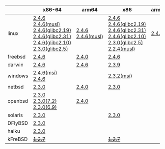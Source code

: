 ||x86-64|arm64|x86|armhf|ppc|sparc|armel|mipsbe|mipsel|alpha|ppc64le|
| --- | --- | --- | --- | --- | --- | --- | --- | --- | --- | --- | --- |
|linux|[2.4.6](https://github.com/roswell/sbcl_bin/releases/download/2.4.6/sbcl-2.4.6-x86-64-linux-binary.tar.bz2)<br />[2.4.6(musl)](https://github.com/roswell/sbcl_bin/releases/download/2.4.6/sbcl-2.4.6-x86-64-linux-musl-binary.tar.bz2)<br />[2.4.6(glibc2.19)](https://github.com/roswell/sbcl_bin/releases/download/2.4.6/sbcl-2.4.6-x86-64-linux-glibc2.19-binary.tar.bz2)<br />[2.4.6(glibc2.31)](https://github.com/roswell/sbcl_bin/releases/download/2.4.6/sbcl-2.4.6-x86-64-linux-glibc2.31-binary.tar.bz2)<br />[2.4.6(glibc2.10)](https://github.com/roswell/sbcl_bin/releases/download/2.4.6/sbcl-2.4.6-x86-64-linux-glibc2.10-binary.tar.bz2)<br />[2.3.0(glibc2.5)](https://github.com/roswell/sbcl_bin/releases/download/2.3.0/sbcl-2.3.0-x86-64-linux-glibc2.5-binary.tar.bz2)<br />|[2.4.6](https://github.com/roswell/sbcl_bin/releases/download/2.4.6/sbcl-2.4.6-arm64-linux-binary.tar.bz2)<br />[2.4.6(musl)](https://github.com/roswell/sbcl_bin/releases/download/2.4.6/sbcl-2.4.6-arm64-linux-musl-binary.tar.bz2)<br />|[2.4.6](https://github.com/roswell/sbcl_bin/releases/download/2.4.6/sbcl-2.4.6-x86-linux-binary.tar.bz2)<br />[2.4.6(glibc2.19)](https://github.com/roswell/sbcl_bin/releases/download/2.4.6/sbcl-2.4.6-x86-linux-glibc2.19-binary.tar.bz2)<br />[2.4.6(glibc2.31)](https://github.com/roswell/sbcl_bin/releases/download/2.4.6/sbcl-2.4.6-x86-linux-glibc2.31-binary.tar.bz2)<br />[2.4.6(glibc2.10)](https://github.com/roswell/sbcl_bin/releases/download/2.4.6/sbcl-2.4.6-x86-linux-glibc2.10-binary.tar.bz2)<br />[2.3.0(glibc2.5)](https://github.com/roswell/sbcl_bin/releases/download/2.3.0/sbcl-2.3.0-x86-linux-glibc2.5-binary.tar.bz2)<br />[2.2.4(musl)](https://github.com/roswell/sbcl_bin/releases/download/2.2.4/sbcl-2.2.4-x86-linux-musl-binary.tar.bz2)<br />|[2.4.6](https://github.com/roswell/sbcl_bin/releases/download/2.4.6/sbcl-2.4.6-armhf-linux-binary.tar.bz2)<br />|[2.3.0](https://github.com/roswell/sbcl_bin/releases/download/2.3.0/sbcl-2.3.0-ppc-linux-binary.tar.bz2)<br />|~~[1.0.28](https://github.com/roswell/sbcl_bin/releases/download/1.0.28/sbcl-1.0.28-sparc-linux-binary.tar.bz2)~~<br />|[2.3.0](https://github.com/roswell/sbcl_bin/releases/download/2.3.0/sbcl-2.3.0-armel-linux-binary.tar.bz2)<br />|~~[1.0.23](https://github.com/roswell/sbcl_bin/releases/download/1.0.23/sbcl-1.0.23-mips-linux-binary.tar.bz2)~~<br />|~~[1.0.28](https://github.com/roswell/sbcl_bin/releases/download/1.0.28/sbcl-1.0.28-mipsel-linux-binary.tar.bz2)~~<br />|~~[1.0.28](https://github.com/roswell/sbcl_bin/releases/download/1.0.28/sbcl-1.0.28-alpha-linux-binary.tar.bz2)~~<br />|~~[1.5.8](https://github.com/roswell/sbcl_bin/releases/download/1.5.8/sbcl-1.5.8-ppc64le-linux-binary.tar.bz2)~~<br />|
|freebsd|[2.4.6](https://github.com/roswell/sbcl_bin/releases/download/2.4.6/sbcl-2.4.6-x86-64-freebsd-binary.tar.bz2)<br />|[2.4.0](https://github.com/roswell/sbcl_bin/releases/download/2.4.0/sbcl-2.4.0-arm64-freebsd-binary.tar.bz2)<br />|[2.4.6](https://github.com/roswell/sbcl_bin/releases/download/2.4.6/sbcl-2.4.6-x86-freebsd-binary.tar.bz2)<br />|||||||||
|darwin|[2.4.6](https://github.com/roswell/sbcl_bin/releases/download/2.4.6/sbcl-2.4.6-x86-64-darwin-binary.tar.bz2)<br />|[2.4.6](https://github.com/roswell/sbcl_bin/releases/download/2.4.6/sbcl-2.4.6-arm64-darwin-binary.tar.bz2)<br />|[2.3.9](https://github.com/roswell/sbcl_bin/releases/download/2.3.9/sbcl-2.3.9-x86-darwin-binary.tar.bz2)<br />||~~[1.0.47](https://github.com/roswell/sbcl_bin/releases/download/1.0.47/sbcl-1.0.47-powerpc-darwin-binary.tar.bz2)~~<br />|||||||
|windows|[2.4.6(msi)](https://github.com/roswell/sbcl_bin/releases/download/2.4.6/sbcl-2.4.6-x86-64-windows-binary.msi)<br />[2.4.6](https://github.com/roswell/sbcl_bin/releases/download/2.4.6/sbcl-2.4.6-x86-64-windows-binary.tar.bz2)<br />||[2.3.2(msi)](https://github.com/roswell/sbcl_bin/releases/download/2.3.2/sbcl-2.3.2-x86-windows-binary.msi)<br />|||||||||
|netbsd|[2.3.0](https://github.com/roswell/sbcl_bin/releases/download/2.3.0/sbcl-2.3.0-x86-64-netbsd-binary.tar.bz2)<br />|[2.4.0](https://github.com/roswell/sbcl_bin/releases/download/2.4.0/sbcl-2.4.0-arm64-netbsd-binary.tar.bz2)<br />|[2.3.0](https://github.com/roswell/sbcl_bin/releases/download/2.3.0/sbcl-2.3.0-x86-netbsd-binary.tar.bz2)<br />||~~[1.0.23](https://github.com/roswell/sbcl_bin/releases/download/1.0.23/sbcl-1.0.23-powerpc-netbsd-binary.tar.bz2)~~<br />|||||||
|openbsd|[2.3.0](https://github.com/roswell/sbcl_bin/releases/download/2.3.0/sbcl-2.3.0-x86-64-openbsd-binary.tar.bz2)<br />[2.3.0(7.2)](https://github.com/roswell/sbcl_bin/releases/download/2.3.0/sbcl-2.3.0-x86-64-openbsd-7.2-binary.tar.bz2)<br />[2.3.0(6.9)](https://github.com/roswell/sbcl_bin/releases/download/2.3.0/sbcl-2.3.0-x86-64-openbsd-6.9-binary.tar.bz2)<br />|[2.4.0](https://github.com/roswell/sbcl_bin/releases/download/2.4.0/sbcl-2.4.0-arm64-openbsd-binary.tar.bz2)<br />||||||||||
|solaris|[2.3.0](https://github.com/roswell/sbcl_bin/releases/download/2.3.0/sbcl-2.3.0-x86-64-solaris-binary.tar.bz2)<br />||[2.3.0](https://github.com/roswell/sbcl_bin/releases/download/2.3.0/sbcl-2.3.0-x86-solaris-binary.tar.bz2)<br />|||[2.0.4](https://github.com/roswell/sbcl_bin/releases/download/2.0.4/sbcl-2.0.4-sparc-solaris-binary.tar.bz2)<br />||||||
|DFlyBSD|[2.3.0](https://github.com/roswell/sbcl_bin/releases/download/2.3.0/sbcl-2.3.0-x86-64-DFlyBSD-binary.tar.bz2)<br />|||||||||||
|haiku|[2.3.0](https://github.com/roswell/sbcl_bin/releases/download/2.3.0/sbcl-2.3.0-x86-64-haiku-binary.tar.bz2)<br />|||||||||||
|kFreBSD|~~[1.2.7](https://github.com/roswell/sbcl_bin/releases/download/1.2.7/sbcl-1.2.7-x86-64-debian-kfreebsd-binary.tar.bz2)~~<br />||~~[1.2.7](https://github.com/roswell/sbcl_bin/releases/download/1.2.7/sbcl-1.2.7-x86-debian-kfreebsd-binary.tar.bz2)~~<br />|||||||||
